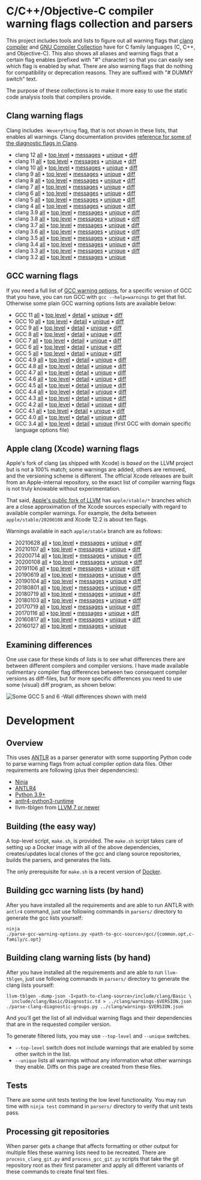 # C/C++/Objective-C compiler warning flags collection and parsers

This project includes tools and lists to figure out all warning flags
that [clang compiler](http://clang.llvm.org/) and
[GNU Compiler Collection](https://gcc.gnu.org/) have for C family
languages (C, C++, and Objective-C). This also shows all aliases and
warning flags that a certain flag enables (prefixed with "#"
character) so that you can easily see which flag is enabled by
what. There are also warning flags that do nothing for compatibility
or deprecation reasons. They are suffixed with "# DUMMY switch" text.

The purpose of these collections is to make it more easy to use the
static code analysis tools that compilers provide.

## Clang warning flags

Clang includes `-Weverything` flag, that is not shown in these lists,
that enables all warnings. Clang documentation provides
[reference for some of the diagnostic flags in Clang](https://clang.llvm.org/docs/DiagnosticsReference.html).

* clang 12 [all](clang/warnings-12.txt)
  • [top level](clang/warnings-top-level-12.txt)
  • [messages](clang/warnings-messages-12.txt)
  • [unique](clang/warnings-unique-12.txt)
  • [diff](clang/warnings-diff-11-12.txt)
* clang 11 [all](clang/warnings-11.txt)
  • [top level](clang/warnings-top-level-11.txt)
  • [messages](clang/warnings-messages-11.txt)
  • [unique](clang/warnings-unique-11.txt)
  • [diff](clang/warnings-diff-10-11.txt)
* clang 10 [all](clang/warnings-10.txt)
  • [top level](clang/warnings-top-level-10.txt)
  • [messages](clang/warnings-messages-10.txt)
  • [unique](clang/warnings-unique-10.txt)
  • [diff](clang/warnings-diff-9-10.txt)
* clang 9 [all](clang/warnings-9.txt)
  • [top level](clang/warnings-top-level-9.txt)
  • [messages](clang/warnings-messages-9.txt)
  • [unique](clang/warnings-unique-9.txt)
  • [diff](clang/warnings-diff-8-9.txt)
* clang 8 [all](clang/warnings-8.txt)
  • [top level](clang/warnings-top-level-8.txt)
  • [messages](clang/warnings-messages-8.txt)
  • [unique](clang/warnings-unique-8.txt)
  • [diff](clang/warnings-diff-7-8.txt)
* clang 7 [all](clang/warnings-7.txt)
  • [top level](clang/warnings-top-level-7.txt)
  • [messages](clang/warnings-messages-7.txt)
  • [unique](clang/warnings-unique-7.txt)
  • [diff](clang/warnings-diff-6-7.txt)
* clang 6 [all](clang/warnings-6.txt)
  • [top level](clang/warnings-top-level-6.txt)
  • [messages](clang/warnings-messages-6.txt)
  • [unique](clang/warnings-unique-6.txt)
  • [diff](clang/warnings-diff-5-6.txt)
* clang 5 [all](clang/warnings-5.txt)
  • [top level](clang/warnings-top-level-5.txt)
  • [messages](clang/warnings-messages-5.txt)
  • [unique](clang/warnings-unique-5.txt)
  • [diff](clang/warnings-diff-4-5.txt)
* clang 4 [all](clang/warnings-4.txt)
  • [top level](clang/warnings-top-level-4.txt)
  • [messages](clang/warnings-messages-4.txt)
  • [unique](clang/warnings-unique-4.txt)
  • [diff](clang/warnings-diff-3.9-4.txt)
* clang 3.9 [all](clang/warnings-3.9.txt)
  • [top level](clang/warnings-top-level-3.9.txt)
  • [messages](clang/warnings-messages-3.9.txt)
  • [unique](clang/warnings-unique-3.9.txt)
  • [diff](clang/warnings-diff-3.8-3.9.txt)
* clang 3.8 [all](clang/warnings-3.8.txt)
  • [top level](clang/warnings-top-level-3.8.txt)
  • [messages](clang/warnings-messages-3.8.txt)
  • [unique](clang/warnings-unique-3.8.txt)
  • [diff](clang/warnings-diff-3.7-3.8.txt)
* clang 3.7 [all](clang/warnings-3.7.txt)
  • [top level](clang/warnings-top-level-3.7.txt)
  • [messages](clang/warnings-messages-3.7.txt)
  • [unique](clang/warnings-unique-3.7.txt)
  • [diff](clang/warnings-diff-3.6-3.7.txt)
* clang 3.6 [all](clang/warnings-3.6.txt)
  • [top level](clang/warnings-top-level-3.6.txt)
  • [messages](clang/warnings-messages-3.6.txt)
  • [unique](clang/warnings-unique-3.6.txt)
  • [diff](clang/warnings-diff-3.5-3.6.txt)
* clang 3.5 [all](clang/warnings-3.5.txt)
  • [top level](clang/warnings-top-level-3.5.txt)
  • [messages](clang/warnings-messages-3.5.txt)
  • [unique](clang/warnings-unique-3.5.txt)
  • [diff](clang/warnings-diff-3.4-3.5.txt)
* clang 3.4 [all](clang/warnings-3.4.txt)
  • [top level](clang/warnings-top-level-3.4.txt)
  • [messages](clang/warnings-messages-3.4.txt)
  • [unique](clang/warnings-unique-3.4.txt)
  • [diff](clang/warnings-diff-3.3-3.4.txt)
* clang 3.3 [all](clang/warnings-3.3.txt)
  • [top level](clang/warnings-top-level-3.3.txt)
  • [messages](clang/warnings-messages-3.3.txt)
  • [unique](clang/warnings-unique-3.3.txt)
  • [diff](clang/warnings-diff-3.2-3.3.txt)
* clang 3.2 [all](clang/warnings-3.2.txt)
  • [top level](clang/warnings-top-level-3.2.txt)
  • [messages](clang/warnings-messages-3.2.txt)
  • [unique](clang/warnings-unique-3.2.txt)

## GCC warning flags

If you need a full list of
[GCC warning options](https://gcc.gnu.org/onlinedocs/gcc/Warning-Options.html),
for a specific version of GCC that you have, you can run GCC with `gcc
--help=warnings` to get that list. Otherwise some plain GCC warning
options lists are available below:

* GCC 11 [all](gcc/warnings-gcc-11.txt)
  • [top level](gcc/warnings-gcc-top-level-11.txt)
  • [detail](gcc/warnings-gcc-detail-11.txt)
  • [unique](gcc/warnings-gcc-unique-11.txt)
  • [diff](gcc/warnings-gcc-diff-10-11.txt)
* GCC 10 [all](gcc/warnings-gcc-10.txt)
  • [top level](gcc/warnings-gcc-top-level-10.txt)
  • [detail](gcc/warnings-gcc-detail-10.txt)
  • [unique](gcc/warnings-gcc-unique-10.txt)
  • [diff](gcc/warnings-gcc-diff-9-10.txt)
* GCC 9 [all](gcc/warnings-gcc-9.txt)
  • [top level](gcc/warnings-gcc-top-level-9.txt)
  • [detail](gcc/warnings-gcc-detail-9.txt)
  • [unique](gcc/warnings-gcc-unique-9.txt)
  • [diff](gcc/warnings-gcc-diff-8-9.txt)
* GCC 8 [all](gcc/warnings-gcc-8.txt)
  • [top level](gcc/warnings-gcc-top-level-8.txt)
  • [detail](gcc/warnings-gcc-detail-8.txt)
  • [unique](gcc/warnings-gcc-unique-8.txt)
  • [diff](gcc/warnings-gcc-diff-7-8.txt)
* GCC 7 [all](gcc/warnings-gcc-7.txt)
  • [top level](gcc/warnings-gcc-top-level-7.txt)
  • [detail](gcc/warnings-gcc-detail-7.txt)
  • [unique](gcc/warnings-gcc-unique-7.txt)
  • [diff](gcc/warnings-gcc-diff-6-7.txt)
* GCC 6 [all](gcc/warnings-gcc-6.txt)
  • [top level](gcc/warnings-gcc-top-level-6.txt)
  • [detail](gcc/warnings-gcc-detail-6.txt)
  • [unique](gcc/warnings-gcc-unique-6.txt)
  • [diff](gcc/warnings-gcc-diff-5-6.txt)
* GCC 5 [all](gcc/warnings-gcc-5.txt)
  • [top level](gcc/warnings-gcc-top-level-5.txt)
  • [detail](gcc/warnings-gcc-detail-5.txt)
  • [unique](gcc/warnings-gcc-unique-5.txt)
  • [diff](gcc/warnings-gcc-diff-4.9-5.txt)
* GCC 4.9 [all](gcc/warnings-gcc-4.9.txt)
  • [top level](gcc/warnings-gcc-top-level-4.9.txt)
  • [detail](gcc/warnings-gcc-detail-4.9.txt)
  • [unique](gcc/warnings-gcc-unique-4.9.txt)
  • [diff](gcc/warnings-gcc-diff-4.8-4.9.txt)
* GCC 4.8 [all](gcc/warnings-gcc-4.8.txt)
  • [top level](gcc/warnings-gcc-top-level-4.8.txt)
  • [detail](gcc/warnings-gcc-detail-4.8.txt)
  • [unique](gcc/warnings-gcc-unique-4.8.txt)
  • [diff](gcc/warnings-gcc-diff-4.7-4.8.txt)
* GCC 4.7 [all](gcc/warnings-gcc-4.7.txt)
  • [top level](gcc/warnings-gcc-top-level-4.7.txt)
  • [detail](gcc/warnings-gcc-detail-4.7.txt)
  • [unique](gcc/warnings-gcc-unique-4.7.txt)
  • [diff](gcc/warnings-gcc-diff-4.6-4.7.txt)
* GCC 4.6 [all](gcc/warnings-gcc-4.6.txt)
  • [top level](gcc/warnings-gcc-top-level-4.6.txt)
  • [detail](gcc/warnings-gcc-detail-4.6.txt)
  • [unique](gcc/warnings-gcc-unique-4.6.txt)
  • [diff](gcc/warnings-gcc-diff-4.5-4.6.txt)
* GCC 4.5 [all](gcc/warnings-gcc-4.5.txt)
  • [top level](gcc/warnings-gcc-top-level-4.5.txt)
  • [detail](gcc/warnings-gcc-detail-4.5.txt)
  • [unique](gcc/warnings-gcc-unique-4.5.txt)
  • [diff](gcc/warnings-gcc-diff-4.4-4.5.txt)
* GCC 4.4 [all](gcc/warnings-gcc-4.4.txt)
  • [top level](gcc/warnings-gcc-top-level-4.4.txt)
  • [detail](gcc/warnings-gcc-detail-4.4.txt)
  • [unique](gcc/warnings-gcc-unique-4.4.txt)
  • [diff](gcc/warnings-gcc-diff-4.3-4.4.txt)
* GCC 4.3 [all](gcc/warnings-gcc-4.3.txt)
  • [top level](gcc/warnings-gcc-top-level-4.3.txt)
  • [detail](gcc/warnings-gcc-detail-4.3.txt)
  • [unique](gcc/warnings-gcc-unique-4.3.txt)
  • [diff](gcc/warnings-gcc-diff-4.2-4.3.txt)
* GCC 4.2 [all](gcc/warnings-gcc-4.2.txt)
  • [top level](gcc/warnings-gcc-top-level-4.2.txt)
  • [detail](gcc/warnings-gcc-detail-4.2.txt)
  • [unique](gcc/warnings-gcc-unique-4.2.txt)
  • [diff](gcc/warnings-gcc-diff-4.1-4.2.txt)
* GCC 4.1 [all](gcc/warnings-gcc-4.1.txt)
  • [top level](gcc/warnings-gcc-top-level-4.1.txt)
  • [detail](gcc/warnings-gcc-detail-4.1.txt)
  • [unique](gcc/warnings-gcc-unique-4.1.txt)
  • [diff](gcc/warnings-gcc-diff-4.0-4.1.txt)
* GCC 4.0 [all](gcc/warnings-gcc-4.0.txt)
  • [top level](gcc/warnings-gcc-top-level-4.0.txt)
  • [detail](gcc/warnings-gcc-detail-4.0.txt)
  • [unique](gcc/warnings-gcc-unique-4.0.txt)
  • [diff](gcc/warnings-gcc-diff-3.4-4.0.txt)
* GCC 3.4 [all](gcc/warnings-gcc-3.4.txt)
  • [top level](gcc/warnings-gcc-top-level-3.4.txt)
  • [detail](gcc/warnings-gcc-detail-3.4.txt)
  • [unique](gcc/warnings-gcc-unique-3.4.txt)
  (first GCC with domain specific language options file)

## Apple clang (Xcode) warning flags

Apple's fork of clang (as shipped with Xcode) is _based on_ the LLVM project but
is not a 100% match; some warnings are added, others are removed, and the
versioning scheme is different. The official Xcode releases are built from an
Apple-internal repository, so the exact list of compiler warning flags is not
truly knowable without experimentation.

That said, [Apple's public fork of LLVM](https://github.com/apple/llvm-project)
has `apple/stable/*` branches which are a close approximation of the Xcode
sources especially with regard to available compiler warnings. For example, the
delta between `apple/stable/20200108` and Xcode 12.2 is about ten flags.

Warnings available in each `apple/stable` branch are as follows:

* 20210628 [all](xcode/warnings-20210628.txt)
  • [top level](xcode/warnings-top-level-20210628.txt)
  • [messages](xcode/warnings-messages-20210628.txt)
  • [unique](xcode/warnings-unique-20210628.txt)
  • [diff](xcode/warnings-diff-20210107-20210628.txt)
* 20210107 [all](xcode/warnings-20210107.txt)
  • [top level](xcode/warnings-top-level-20210107.txt)
  • [messages](xcode/warnings-messages-20210107.txt)
  • [unique](xcode/warnings-unique-20210107.txt)
  • [diff](xcode/warnings-diff-20200714-20210107.txt)
* 20200714 [all](xcode/warnings-20200714.txt)
  • [top level](xcode/warnings-top-level-20200714.txt)
  • [messages](xcode/warnings-messages-20200714.txt)
  • [unique](xcode/warnings-unique-20200714.txt)
  • [diff](xcode/warnings-diff-20200108-20200714.txt)
* 20200108 [all](xcode/warnings-20200108.txt)
  • [top level](xcode/warnings-top-level-20200108.txt)
  • [messages](xcode/warnings-messages-20200108.txt)
  • [unique](xcode/warnings-unique-20200108.txt)
  • [diff](xcode/warnings-diff-20191106-20200108.txt)
* 20191106 [all](xcode/warnings-20191106.txt)
  • [top level](xcode/warnings-top-level-20191106.txt)
  • [messages](xcode/warnings-messages-20191106.txt)
  • [unique](xcode/warnings-unique-20191106.txt)
  • [diff](xcode/warnings-diff-20190619-20191106.txt)
* 20190619 [all](xcode/warnings-20190619.txt)
  • [top level](xcode/warnings-top-level-20190619.txt)
  • [messages](xcode/warnings-messages-20190619.txt)
  • [unique](xcode/warnings-unique-20190619.txt)
  • [diff](xcode/warnings-diff-20190104-20190619.txt)
* 20190104 [all](xcode/warnings-20190104.txt)
  • [top level](xcode/warnings-top-level-20190104.txt)
  • [messages](xcode/warnings-messages-20190104.txt)
  • [unique](xcode/warnings-unique-20190104.txt)
  • [diff](xcode/warnings-diff-20180801-20190104.txt)
* 20180801 [all](xcode/warnings-20180801.txt)
  • [top level](xcode/warnings-top-level-20180801.txt)
  • [messages](xcode/warnings-messages-20180801.txt)
  • [unique](xcode/warnings-unique-20180801.txt)
  • [diff](xcode/warnings-diff-20180719-20180801.txt)
* 20180719 [all](xcode/warnings-20180719.txt)
  • [top level](xcode/warnings-top-level-20180719.txt)
  • [messages](xcode/warnings-messages-20180719.txt)
  • [unique](xcode/warnings-unique-20180719.txt)
  • [diff](xcode/warnings-diff-20180103-20180719.txt)
* 20180103 [all](xcode/warnings-20180103.txt)
  • [top level](xcode/warnings-top-level-20180103.txt)
  • [messages](xcode/warnings-messages-20180103.txt)
  • [unique](xcode/warnings-unique-20180103.txt)
  • [diff](xcode/warnings-diff-20170719-20180103.txt)
* 20170719 [all](xcode/warnings-20170719.txt)
  • [top level](xcode/warnings-top-level-20170719.txt)
  • [messages](xcode/warnings-messages-20170719.txt)
  • [unique](xcode/warnings-unique-20170719.txt)
  • [diff](xcode/warnings-diff-20170116-20170719.txt)
* 20170116 [all](xcode/warnings-20170116.txt)
  • [top level](xcode/warnings-top-level-20170116.txt)
  • [messages](xcode/warnings-messages-20170116.txt)
  • [unique](xcode/warnings-unique-20170116.txt)
  • [diff](xcode/warnings-diff-20160817-20170116.txt)
* 20160817 [all](xcode/warnings-20160817.txt)
  • [top level](xcode/warnings-top-level-20160817.txt)
  • [messages](xcode/warnings-messages-20160817.txt)
  • [unique](xcode/warnings-unique-20160817.txt)
  • [diff](xcode/warnings-diff-20160127-20160817.txt)
* 20160127 [all](xcode/warnings-20160127.txt)
  • [top level](xcode/warnings-top-level-20160127.txt)
  • [messages](xcode/warnings-messages-20160127.txt)
  • [unique](xcode/warnings-unique-20160127.txt)

## Examining differences

One use case for these kinds of lists is to see what differences there
are between different compilers and compiler versions. I have made
available rudimentary compiler flag differences between two consequent
compiler versions as diff-files, but for more specific differences you
need to use some (visual) diff program, as shown below:

![Some GCC 5 and 6 -Wall differences shown with meld](gcc/meld-gcc-5-6-wall.png)

# Development

## Overview

This uses [ANTLR](http://www.antlr.org/) as a parser generator with
some supporting Python code to parse warning flags from actual
compiler option data files. Other requirements are following (plus
their dependencies):

* [Ninja](https://ninja-build.org/)
* [ANTLR4](http://www.antlr.org/)
* [Python 3.9+](https://www.python.org/)
* [antlr4-python3-runtime](https://pypi.python.org/pypi/antlr4-python3-runtime/)
* llvm-tblgen from [LLVM 7 or newer](https://llvm.org/)

## Building (the easy way)

A top-level script, `make.sh`, is provided. The `make.sh` script takes
care of setting up a Docker image with all of the above dependencies,
creates/updates local clones of the gcc and clang source repositories,
builds the parsers, and generates the lists.

The only prerequisite for `make.sh` is a recent version of [Docker](https://www.docker.com).

## Building gcc warning lists (by hand)

After you have installed all the requirements and are able to run
ANTLR with `antlr4` command, just use following commands in `parsers/`
directory to generate the gcc lists yourself:

    ninja
    ./parse-gcc-warning-options.py <path-to-gcc-source>/gcc/{common.opt,c-family/c.opt}

## Building clang warning lists (by hand)

After you have installed all the requirements and are able to run
`llvm-tblgen`, just use following commands in `parsers/` directory to
generate the clang lists yourself:

    llvm-tblgen -dump-json -I<path-to-clang-source>/include/clang/Basic \
      include/clang/Basic/Diagnostic.td > ../clang/warnings-$VERSION.json
    ./parse-clang-diagnostic-groups.py ../clang/warnings-$VERSION.json

And you'll get the list of all individual warning flags and their
dependencies that are in the requested compiler version.

To generate filtered lists, you may use `--top-level` and `--unique`
switches.

* `--top-level` switch does not include warnings that are enabled by
  some other switch in the list.
* `--unique` lists all warnings without any information what other
  warnings they enable. Diffs on this page are created from these
  files.

## Tests

There are some unit tests testing the low level functionality. You may
run time with `ninja test` command in `parsers/` directory to verify
that unit tests pass.

## Processing git repositories

When parser gets a change that affects formatting or other output for
multiple files these warning lists need to be recreated. There are
`process_clang_git.py` and `process_gcc_git.py` scripts that take the
git repository root as their first parameter and apply all different
variants of these commands to create final text files.

